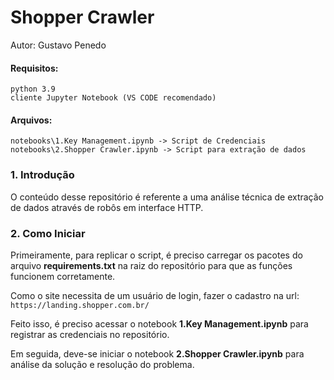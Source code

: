 # Shopper Crawler
Autor: Gustavo Penedo

#### Requisitos:
```
python 3.9
cliente Jupyter Notebook (VS CODE recomendado)
```

#### Arquivos:

```
notebooks\1.Key Management.ipynb -> Script de Credenciais
notebooks\2.Shopper Crawler.ipynb -> Script para extração de dados
```

### 1. Introdução

O conteúdo desse repositório é referente a uma análise técnica de extração de dados através de robôs em interface HTTP.

### 2. Como Iniciar

Primeiramente, para replicar o script, é preciso carregar os pacotes do arquivo <b>requirements.txt</b> na raiz do repositório para que as funções funcionem corretamente.

Como o site necessita de um usuário de login, fazer o cadastro na url: 
```https://landing.shopper.com.br/```

Feito isso, é preciso acessar o notebook <b>1.Key Management.ipynb</b> para registrar as credenciais no repositório.

Em seguida, deve-se iniciar o notebook <b>2.Shopper Crawler.ipynb</b> para análise da solução e resolução do problema.

###